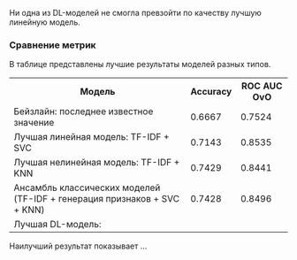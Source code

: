 Ни одна из DL-моделей не смогла превзойти по качеству лучшую линейную модель.

### Сравнение метрик

В таблице представлены лучшие результаты моделей разных типов.

<table>
    <tr>
        <th>Модель</th>
        <th>Accuracy</th>
        <th>ROC AUC OvO</th>
    </tr>
    <tr>
        <td>Бейзлайн: последнее известное значение</td>
        <td>0.6667</td>
        <td>0.7524</td>
    </tr>
    <tr>
        <td>Лучшая линейная модель: TF-IDF + SVC</td>
        <td>0.7143</td>
        <td>0.8535</td>
    </tr>
    <tr>
        <td>Лучшая нелинейная модель: TF-IDF + KNN</td>
        <td>0.7429</td>
        <td>0.8441</td>
    </tr>
    <tr>
        <td>Ансамбль классических моделей (TF-IDF + генерация признаков + SVC + KNN)</td>
        <td>0.7428</td>
        <td>0.8496</td>
    </tr>
    <tr>
        <td>Лучшая DL-модель: </td>
        <td></td>
        <td></td>
    </tr>
</table>

Наилучший результат показывает ...
